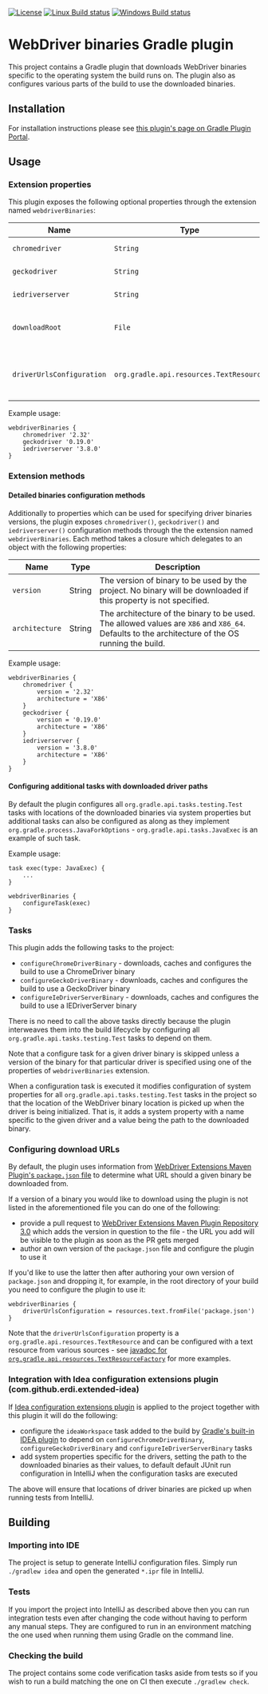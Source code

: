 [![License](https://img.shields.io/badge/license-ASL2-blue.svg)](https://www.apache.org/licenses/LICENSE-2.0)
[![Linux Build status](https://circleci.com/gh/erdi/webdriver-binaries-gradle-plugin.svg?style=shield&circle-token=a992594ce0896410bbf5533eff72746f983f0ae2)](https://circleci.com/gh/erdi/webdriver-binaries-gradle-plugin)
[![Windows Build status](https://ci.appveyor.com/api/projects/status/hmxq7cwxn56uavy9?svg=true)](https://ci.appveyor.com/project/erdi/webdriver-binaries-gradle-plugin-e2l29)
# WebDriver binaries Gradle plugin

This project contains a Gradle plugin that downloads WebDriver binaries specific to the operating system the build runs on.
The plugin also as configures various parts of the build to use the downloaded binaries.

## Installation

For installation instructions please see [this plugin's page on Gradle Plugin Portal](https://plugins.gradle.org/plugin/com.energizedwork.webdriver-binaries).

## Usage

### Extension properties

This plugin exposes the following optional properties through the extension named `webdriverBinaries`:

| Name | Type | Description |
| --- | --- | --- |
| `chromedriver` | `String` | The version of ChromeDriver binary to be used by the project. No ChromeDriver binary will be downloaded if this property is not specified. |
| `geckodriver` | `String` | The version of GeckoDriver binary to be used by the project. No GeckoDriver binary will be downloaded if this property is not specified. |
| `iedriverserver` | `String` | The version of IEDriverServer binary to be used by the project. No IEDriverServer binary will be downloaded if this property is not specified. |
| `downloadRoot` |`File`| The location into which the binaries should be downloaded. If not specified the binaries are downloaded into the Gradle user home directory. Should not be specified under normal circumstances to benefit from caching of the binaries between multiple project builds. |
| `driverUrlsConfiguration` |`org.gradle.api.resources.TextResource`| The text resource which contains mapping from a binary version to a URL. If not specified then the default is to use [WebDriver Extensions Maven Plugin's `package.json` file](https://github.com/webdriverextensions/webdriverextensions-maven-plugin-repository/blob/master/repository-3.0.json) from `https://raw.githubusercontent.com/webdriverextensions/webdriverextensions-maven-plugin-repository/master/repository-3.0.json`. |

Example usage:

    webdriverBinaries {
        chromedriver '2.32'
        geckodriver '0.19.0'
        iedriverserver '3.8.0'
    }

### Extension methods

#### Detailed binaries configuration methods

Additionally to properties which can be used for specifying driver binaries versions, the plugin exposes `chromedriver()`, `geckodriver()` and `iedriverserver()` configuration methods through the the extension named `webdriverBinaries`.
Each method takes a closure which delegates to an object with the following properties: 

| Name | Type | Description | 
| --- | --- | --- |
| `version` | String | The version of binary to be used by the project. No binary will be downloaded if this property is not specified. |
| `architecture` | String | The architecture of the binary to be used. The allowed values are `X86` and `X86_64`. Defaults to the architecture of the OS running the build. |

Example usage:

    webdriverBinaries {
        chromedriver {
            version = '2.32'
            architecture = 'X86'
        }
        geckodriver {
            version = '0.19.0'
            architecture = 'X86'
        }
        iedriverserver {
            version = '3.8.0'
            architecture = 'X86'
        }
    }

#### Configuring additional tasks with downloaded driver paths

By default the plugin configures all `org.gradle.api.tasks.testing.Test` tasks with locations of the downloaded binaries via system properties but additional tasks can also be configured as along as they implement `org.gradle.process.JavaForkOptions` - `org.gradle.api.tasks.JavaExec` is an example of such task.

Example usage:

    task exec(type: JavaExec) {
        ...
    }
    
    webdriverBinaries {
        configureTask(exec)
    }

### Tasks

This plugin adds the following tasks to the project:
 * `configureChromeDriverBinary` - downloads, caches and configures the build to use a ChromeDriver binary
 * `configureGeckoDriverBinary` - downloads, caches and configures the build to use a GeckoDriver binary
 * `configureIeDriverServerBinary` - downloads, caches and configures the build to use a IEDriverServer binary

There is no need to call the above tasks directly because the plugin interweaves them into the build lifecycle by configuring all `org.gradle.api.tasks.testing.Test` tasks to depend on them.

Note that a configure task for a given driver binary is skipped unless a version of the binary for that particular driver is specified using one of the properties of `webdriverBinaries` extension.

When a configuration task is executed it modifies configuration of system properties for all `org.gradle.api.tasks.testing.Test` tasks in the project so that the location of the WebDriver binary location is picked up when the driver is being initialized.
That is, it adds a system property with a name specific to the given driver and a value being the path to the downloaded binary. 

### Configuring download URLs

By default, the plugin uses information from [WebDriver Extensions Maven Plugin's `package.json` file](https://github.com/webdriverextensions/webdriverextensions-maven-plugin-repository/blob/master/repository-3.0.json) to determine what URL should a given binary be downloaded from.

If a version of a binary you would like to download using the plugin is not listed in the aforementioned file you can do one of the following:
* provide a pull request to [WebDriver Extensions Maven Plugin Repository 3.0](https://github.com/webdriverextensions/webdriverextensions-maven-plugin-repository) which adds the version in question to the file - the URL you add will be visible to the plugin as soon as the PR gets merged
* author an own version of the `package.json` file and configure the plugin to use it

If you'd like to use the latter then after authoring your own version of `package.json` and dropping it, for example, in the root directory of your build you need to configure the plugin to use it:

    webdriverBinaries {
        driverUrlsConfiguration = resources.text.fromFile('package.json')
    }
    
Note that the `driverUrlsConfiguration` property is a `org.gradle.api.resources.TextResource` and can be configured with a text resource from various sources - see [javadoc for `org.gradle.api.resources.TextResourceFactory`](https://docs.gradle.org/current/javadoc/org/gradle/api/resources/TextResourceFactory.html) for more examples.  

### Integration with Idea configuration extensions plugin (com.github.erdi.extended-idea)

If [Idea configuration extensions plugin](https://github.com/erdi/idea-gradle-plugins#idea-configuration-extensions-plugin) is applied to the project together with this plugin it will do the following:
* configure the `ideaWorkspace` task added to the build by [Gradle's built-in IDEA plugin](https://docs.gradle.org/current/userguide/idea_plugin.html) to depend on `configureChromeDriverBinary`, `configureGeckoDriverBinary` and `configureIeDriverServerBinary` tasks
* add system properties specific for the drivers, setting the path to the downloaded binaries as their values, to default default JUnit run configuration in IntelliJ when the configuration tasks are executed

The above will ensure that locations of driver binaries are picked up when running tests from IntelliJ.   

## Building

### Importing into IDE

The project is setup to generate IntelliJ configuration files.
Simply run `./gradlew idea` and open the generated `*.ipr` file in IntelliJ.

### Tests

If you import the project into IntelliJ as described above then you can run integration tests even after changing the code without having to perform any manual steps.
They are configured to run in an environment matching the one used when running them using Gradle on the command line.

### Checking the build

The project contains some code verification tasks aside from tests so if you wish to run a build matching the one on CI then execute `./gradlew check`.
